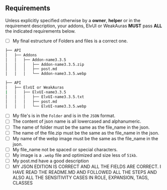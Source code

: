 <!--
!!! YOU MUST FILL OUT THIS TEMPLATE FOR YOUR PULL REQUEST TO BE ACCEPTED !!!
-->

## Requirements
Unless explicitly specified otherwise by a **owner**, **helper** or in the requirement description, your addons, ElvUI or WeakAuras **MUST** pass **ALL** the indicated requirements below.

<!-- Change each checkbox to [x] to mark it as checked. -->
- [ ] My final estructure of Folders and files is a correct one.
```bash
├── API
│   ├── Addons
│   │   ├── Addon-name3.3.5
│   │   │   ├── Addon-name3.3.5.zip
│   │   │   ├── post.md
│   │   │   └── Addon-name3.3.5.webp
```
```bash
├── API
│   ├── ElvUI or WeakAuras
|   │   ├── ElvUI-name3.3.5
│   │   │   ├── ElvUI-name3.3.5.txt
│   │   │   ├── post.md
│   │   │   └── ElvUI-name3.3.5.webp
```
- [ ] My file's is in the `Folder` and is in the `JSON` format.
- [ ] The content of json name is all lowercased and alphanumeric. <!-- follow the templated json. -->
- [ ] The name of folder must be the same as the file_name in the json.
- [ ] The name of the file.zip must be the same as the file_name in the json.
- [ ] My name of the webp image must be the same as the file_name in the json.
- [ ] My file_name not be spaced or special characters.<!-- correct Name3.2.3/ not Na*&^%me2.  or Na Me2.3/ -->
- [ ] My image is a `.webp` file and optimized and size less of `51kb`. 
- [ ] My post.md have a good description
- [ ] MY JSON EDITION IS CORRECT AND ALL THE FIELDS ARE CORRECT. I HAVE READ THE README.MD AND FOLLOWED ALL THE STEPS AND ALSO ALL THE SENSITIVITY CASES IN ROLE, EXPANSION, TAGS, CLASSES
